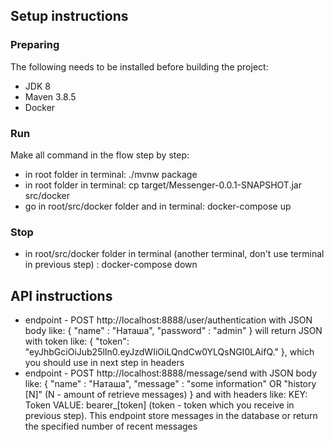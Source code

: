 ## Setup instructions

### Preparing

The following needs to be installed before building the project:

* JDK 8
* Maven 3.8.5
* Docker

### Run

Make all command in the flow step by step:

* in root folder in terminal: ./mvnw package
* in root folder in terminal: cp target/Messenger-0.0.1-SNAPSHOT.jar src/docker
* go in root/src/docker folder and in terminal: docker-compose up

### Stop

* in root/src/docker folder in terminal (another terminal, don't use terminal in previous step) : docker-compose down

## API instructions

* endpoint - POST http://localhost:8888/user/authentication
  with JSON body like:
  {
  "name" : "Наташа",
  "password" : "admin"
  } will return JSON with token like: {
  "token": "eyJhbGciOiJub25lIn0.eyJzdWIiOiLQndCw0YLQsNGI0LAifQ."
  }, which you should use in next step in headers
* endpoint - POST http://localhost:8888/message/send
  with JSON body like:
  {
  "name" : "Наташа",
  "message" : "some information" OR "history [N]" (N - amount of retrieve messages)
  } 
 and with headers like:
 KEY: Token
 VALUE: bearer_[token] (token - token which you receive in previous step). This endpoint store messages 
in the database or return the specified number of recent messages 